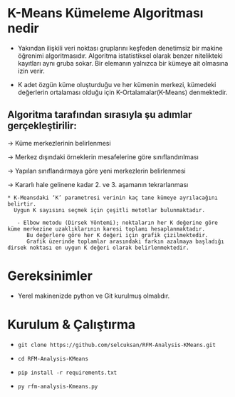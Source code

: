 # K-Means Kümeleme Algoritması nedir

* Yakından ilişkili veri noktası gruplarını keşfeden denetimsiz bir makine öğrenimi algoritmasıdır. Algoritma istatistiksel olarak benzer nitelikteki kayıtları aynı gruba sokar. Bir elemanın yalnızca bir kümeye ait olmasına izin verir. 

* K adet özgün küme oluşturduğu ve her kümenin merkezi, kümedeki değerlerin ortalaması olduğu için K-Ortalamalar(K-Means) denmektedir.

## Algoritma tarafından sırasıyla şu adımlar gerçekleştirilir:
  → Küme merkezlerinin belirlenmesi
  
  → Merkez dışındaki örneklerin mesafelerine göre sınıflandırılması
  
  → Yapılan sınıflandırmaya göre yeni merkezlerin belirlenmesi
  
  → Kararlı hale gelinene kadar 2. ve 3. aşamanın tekrarlanması
  
    
    * K-Meansdaki ‘K’ parametresi verinin kaç tane kümeye ayrılacağını belirtir. 
      Uygun K sayısını seçmek için çeşitli metotlar bulunmaktadır.

       - Elbow metodu (Dirsek Yöntemi); noktaların her K değerine göre küme merkezine uzaklıklarının karesi toplamı hesaplanmaktadır. 
          Bu değerlere göre her K değeri için grafik çizilmektedir. 
          Grafik üzerinde toplamlar arasındaki farkın azalmaya başladığı dirsek noktası en uygun K değeri olarak belirlenmektedir.
     
     
# Gereksinimler

* Yerel makinenizde python ve Git kurulmuş olmalıdır.

# Kurulum & Çalıştırma

- <pre class="terminal"><code class="terminal-line" prefix="$">git clone https://github.com/selcuksan/RFM-Analysis-KMeans.git</code></pre>
- <pre class="terminal"><code class="terminal-line" prefix="$">cd RFM-Analysis-KMeans</code></pre>
- <pre class="terminal"><code class="terminal-line" prefix="$">pip install -r requirements.txt</code></pre>
- <pre class="terminal"><code class="terminal-line" prefix="$">py rfm-analysis-Kmeans.py</code></pre>
